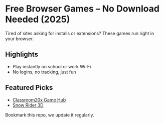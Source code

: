 # Free Browser Games – No Download Needed (2025)

Tired of sites asking for installs or extensions? These games run right in your browser.

## Highlights
- Play instantly on school or work Wi-Fi
- No logins, no tracking, just fun

## Featured Picks
- [Classroom20x Game Hub](https://classroom20x.com)
- [Snow Rider 3D](https://classroom20x.com/play/Granny)

Bookmark this repo, we update it regularly.
